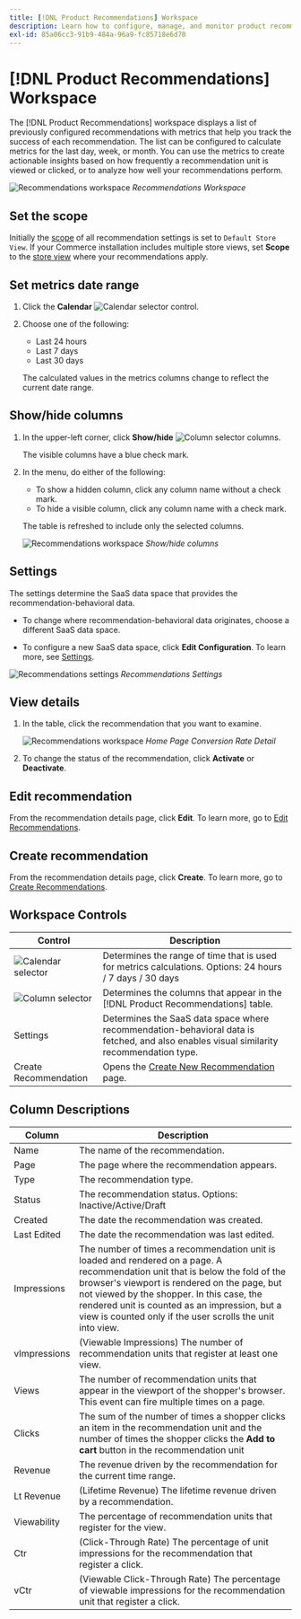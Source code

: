 ```yaml
---
title: [!DNL Product Recommendations] Workspace
description: Learn how to configure, manage, and monitor product recommendation performance.
exl-id: 85a06cc3-91b9-484a-96a9-fc85718e6d70
---
```

# [!DNL Product Recommendations] Workspace

The [!DNL Product Recommendations] workspace displays a list of previously configured recommendations with metrics that help you track the success of each recommendation. The list can be configured to calculate metrics for the last day, week, or month. You can use the metrics to create actionable insights based on how frequently a recommendation unit is viewed or clicked, or to analyze how well your recommendations perform.

![Recommendations workspace](assets/workspace.png)
_Recommendations Workspace_

## Set the scope

Initially the [scope](https://experienceleague.adobe.com/docs/commerce-admin/start/setup/websites-stores-views.html) of all recommendation settings is set to `Default Store View`. If your Commerce installation includes multiple store views, set **Scope** to the [store view](https://experienceleague.adobe.com/docs/commerce-admin/start/setup/websites-stores-views.html#scope-settings) where your recommendations apply.

## Set metrics date range

1. Click the **Calendar** ![Calendar selector](assets/icon-calendar.png) control.

1. Choose one of the following:

   - Last 24 hours
   - Last 7 days
   - Last 30 days

   The calculated values in the metrics columns change to reflect the current date range.

## Show/hide columns

1. In the upper-left corner, click **Show/hide** ![Column selector](assets/icon-show-hide-columns.png) columns.

   The visible columns have a blue check mark.

1. In the menu, do either of the following:

   - To show a hidden column, click any column name without a check mark.
   - To hide a visible column, click any column name with a check mark.

   The table is refreshed to include only the selected columns.

   ![Recommendations workspace](assets/workspace-select-columns.png)
   _Show/hide columns_

## Settings

The settings determine the SaaS data space that provides the recommendation-behavioral data.

- To change where recommendation-behavioral data originates, choose a different SaaS data space.

- To configure a new SaaS data space, click **Edit Configuration**. To learn more, see [Settings](settings.md).

![Recommendations settings](assets/settings.png)
_Recommendations Settings_

## View details

1. In the table, click the recommendation that you want to examine.

   ![Recommendations workspace](assets/recommendation-detail.png)
   _Home Page Conversion Rate Detail_

1. To change the status of the recommendation, click **Activate** or **Deactivate**.

## Edit recommendation

From the recommendation details page, click **Edit**. To learn more, go to [Edit Recommendations](edit.md).

## Create recommendation

From the recommendation details page, click **Create**. To learn more, go to [Create Recommendations](create.md).

## Workspace Controls

|Control|Description|
|---|---|
|![Calendar selector](assets/icon-calendar.png)|Determines the range of time that is used for metrics calculations. Options: 24 hours / 7 days / 30 days|
|![Column selector](assets/icon-show-hide-columns.png)|Determines the columns that appear in the [!DNL Product Recommendations] table.|
|Settings|Determines the SaaS data space where recommendation-behavioral data is fetched, and also enables visual similarity recommendation type.|
|Create Recommendation|Opens the [Create New Recommendation](create.md) page.|

## Column Descriptions

|Column|Description|
|---|---|
|Name|The name of the recommendation.|
|Page|The page where the recommendation appears.|
|Type|The recommendation type.|
|Status|The recommendation status. Options: Inactive/Active/Draft|
|Created|The date the recommendation was created.|
|Last Edited|The date the recommendation was last edited.|
|Impressions|The number of times a recommendation unit is loaded and rendered on a page. A recommendation unit that is below the fold of the browser's viewport is rendered on the page, but not viewed by the shopper. In this case, the rendered unit is counted as an impression, but a view is counted only if the user scrolls the unit into view.|
|vImpressions|(Viewable Impressions) The number of recommendation units that register at least one view.|
|Views|The number of recommendation units that appear in the viewport of the shopper's browser. This event can fire multiple times on a page.|
|Clicks|The sum of the number of times a shopper clicks an item in the recommendation unit and the number of times the shopper clicks the **Add to cart** button in the recommendation unit|
|Revenue|The revenue driven by the recommendation for the current time range.|
|Lt Revenue|(Lifetime Revenue) The lifetime revenue driven by a recommendation.|
|Viewability|The percentage of recommendation units that register for the view.|
|Ctr|(Click-Through Rate) The percentage of unit impressions for the recommendation that register a click.|
|vCtr|(Viewable Click-Through Rate) The percentage of viewable impressions for the recommendation unit that register a click.|
